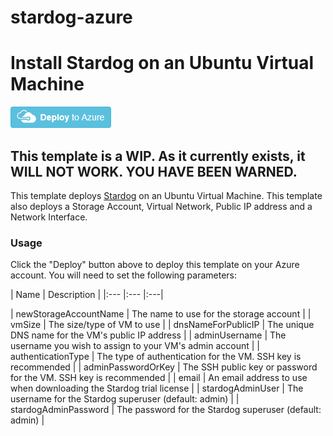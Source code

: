 # stardog-azure

# Install Stardog on an Ubuntu Virtual Machine

<a href="https://portal.azure.com/#create/Microsoft.Template/uri/https%3A%2F%2Fraw.githubusercontent.com%2Fstardog-union%2Fstardog-azure%2Fmaster%2Fazuredeploy.json" target="_blank">
    <img src="https://raw.githubusercontent.com/Azure/azure-quickstart-templates/master/1-CONTRIBUTION-GUIDE/images/deploytoazure.png"/>
</a>

## This template is a WIP. As it currently exists, it WILL NOT WORK. YOU HAVE BEEN WARNED.

This template deploys [Stardog](https://stardog.com) on an Ubuntu Virtual Machine. This template also deploys a Storage Account, Virtual Network, Public IP address and a Network Interface.

### Usage

Click the "Deploy" button above to deploy this template on your Azure account. You will need to set the following parameters:

| Name | Description |
|:--- |:--- |:---|

| newStorageAccountName | The name to use for the storage account |
| vmSize | The size/type of VM to use |
| dnsNameForPublicIP | The unique DNS name for the VM's public IP address |
| adminUsername | The username you wish to assign to your VM's admin account |
| authenticationType | The type of authentication for the VM. SSH key is recommended |
| adminPasswordOrKey | The SSH public key or password for the VM. SSH key is recommended |
| email | An email address to use when downloading the Stardog trial license |
| stardogAdminUser | The username for the Stardog superuser (default: admin) |
| stardogAdminPassword | The password for the Stardog superuser (default: admin) |
